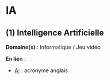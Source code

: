 # IA

## (1) Intelligence Artificielle

**Domaine(s)** : Informatique / Jeu vidéo

**En lien** :

+ [AI](../A/ai.md) : acronyme anglais
